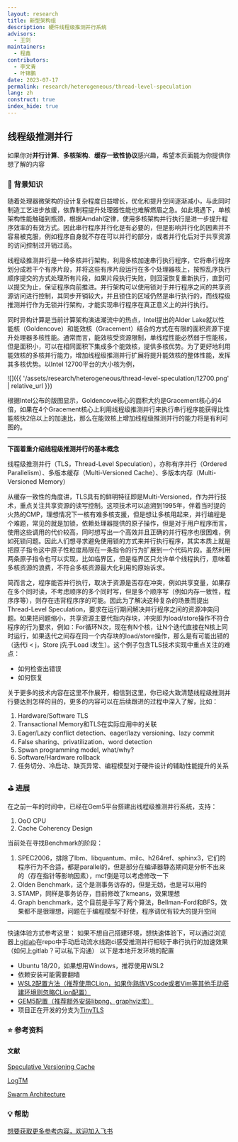 ```yaml
---
layout: research
title: 新型架构组
description: 硬件线程级推测并行系统
advisors:
  - 王剑
maintainers:
  - 程鑫
contributors:
  - 李文青
  - 叶锦鹏
date: 2023-07-17
permalink: research/heterogeneous/thread-level-speculation
lang: zh
construct: true
index_hide: true
---
```


## 线程级推测并行

如果你对**并行计算**、**多核架构**、**缓存一致性协议**感兴趣，希望本页面能为你提供你想了解的内容

### 🎯  背景知识

随着处理器微架构的设计复杂程度日益增长，优化和提升空间逐渐减小，与此同时制造工艺进步放缓，依靠制程提升处理器性能也难解燃眉之急。如此境遇下，单核架构性能触碰到瓶颈，根据Amdahl定律，使用多核架构并行执行是进一步提升程序效率的有效方式。因此串行程序并行化是有必要的，但是影响并行化的因素并不容易被克服，例如程序自身就不存在可以并行的部分，或者并行化后对于共享资源的访问控制过开销过高。

线程级推测并行是一种多核并行架构，利用多核加速串行执行程序，它将串行程序划分成若干个有序片段，并将这些有序片段运行在多个处理器核上，按照乱序执行顺序提交的方式处理所有片段，如果片段执行失败，则回滚恢复重新执行，直到可以提交为止，保证程序向前推进。并行架构可以使用锁对于并行程序之间的共享资源访问进行控制，其同步开销较大，并且锁住的区域仍然是串行执行的，而线程级推测并行作为无锁并行架构，才能实现串行程序在真正意义上的并行执行。

同时异构计算是当前计算架构演进潮流中的热点，Intel提出的Alder Lake就以性能核（Goldencove）和能效核（Gracement）结合的方式在有限的面积资源下提升处理器多核性能。通常而言，能效核受资源限制，单线程性能必然弱于性能核，但是面积小，可以在相同面积下集成多个能效核，提供多核优势。为了更好地利用能效核的多核并行能力，增加线程级推测并行扩展将提升能效核的整体性能，发挥其多核优势。以Intel 12700平台的大小核为例，

![]({{ '/assets/research/heterogeneous/thread-level-speculation/12700.png' | relative_url }})

根据Intel公布的版图显示，Goldencove核心的面积大约是Gracement核心的4倍，如果在4个Gracement核心上利用线程级推测并行来执行串行程序能获得比性能核快2倍以上的加速比，那么在能效核上增加线程级推测并行的能力将是有利可图的。

---

**下面着重介绍线程级推测并行的基本概念**

线程级推测并行（TLS，Thread-Level Speculation），亦称有序并行（Ordered Parallelism）、多版本缓存（Multi-Versioned Cache）、多版本内存（Multi-Versioned Memory）

从缓存一致性的角度讲，TLS具有的鲜明特征即是Multi-Versioned，作为并行技术，重点关注共享资源的读写控制。这项技术可以追溯到1995年，伴着当时提的火热的CMP，理想情况下一核有难多核支援，但是想让多核用起来，并行编程是个难题，常见的就是加锁，依赖处理器提供的原子操作，但是对于用户程序而言，使用这些调用的代价较高，同时想写出一个高效并且正确的并行程序也很困难，例如死锁问题。因此人们想寻求避免使用锁的方式来并行执行程序，其实本质上就是把原子指令这中原子性粒度局限在一条指令的行为扩展到一个代码片段。虽然利用两条原子指令也可以实现，比如临界区，但是临界区只允许单个线程执行，意味着多核资源的浪费，不符合多核资源最大化利用的原始诉求。

简而言之，程序能否并行执行，取决于资源是否存在冲突，例如共享变量，如果存在多个同时读，不考虑顺序的多个同时写，但是多个顺序写（例如内存一致性，程序序等），则存在违背程序序的可能。因此为了解决这种复杂的场景而提出Thread-Level Speculation，要求在运行期间解决并行程序之间的资源冲突问题。如果把问题缩小，共享资源主要代指内存块，冲突即为load/store操作不符合程序的行为要求，例如：For循环N次，现在有N个核，让N个迭代直接在N核上同时运行，如果迭代之间存在同一个内存块的load/store操作，那么是有可能出错的（迭代i < j，Store j先于Load i发生）。这个例子包含TLS技术实现中重点关注的难点：

- 如何检查出错误
- 如何恢复

关于更多的技术内容在这里不作展开，相信到这里，你已经大致清楚线程级推测并行要达到怎样的目的，更多的内容可以在后续跟进的过程中深入了解，比如：

1. Hardware/Software TLS
2. Transactional Memory和TLS在实际应用中的关联
3. Eager/Lazy conflict detection、eager/lazy versioning、lazy commit
4. False sharing、privatilization、word detection
5. Spwan programming model, what/why?
6. Software/Hardware rollback
7. 任务切分、冷启动、缺页异常、编程模型对于硬件设计的辅助性能提升的关系

### ⛳️  进展

在之前一年的时间中，已经在Gem5平台搭建出线程级推测并行系统，支持：

1. OoO CPU
2. Cache Coherency Design

当前处在寻找Benchmark的阶段：

1. SPEC2006，排除了lbm、libquantum、milc、h264ref、sphinx3，它们的程序行为不合适，都是parallel的，但是部分在编译器静态期间是分析不出来的（存在指针等影响因素），mcf倒是可以考虑修改一下
2. Olden Benchmark，这个是测事务访存的，但是无妨，也是可以用的
3. STAMP，同样是事务访存，目前修改了kmeans，效果理想
4. Graph benchmark，这个目前是手写了两个算法，Bellman-Ford和BFS，效果都不是很理想，问题在于编程模型不好使，程序调优有较大的提升空间

---

快速体验方式参考这里：
如果不想自己搭建环境，想快速体验下，可以通过浏览器上[gitlab](http://10.208.129.89/)在repo中手动启动流水线跑ci感受推测并行相较于串行执行的加速效果（如何上gitlab？可以私下沟通）
以下是本地开发环境的配置

- Ubuntu 18/20，如果想用Windows，推荐使用WSL2
- 依赖安装可能需要翻墙
- [WSL2配置方法（推荐使用CLion，如果你熟练VScode或者Vim等其他手动搭建环境则忽略CLion配置）](https://zhuanlan.zhihu.com/p/272522594)
- [GEM5配置（推荐额外安装libpng、graphviz库）](https://www.gem5.org/documentation/general_docs/building)
- 项目正在开发的分支为[TinyTLS](http://foxsen.3322.org:33336/chengxin/speculative-cache.git)

### ⭐️  参考资料

#### 文献

[Speculative Versioning Cache](https://ieeexplore.ieee.org/document/650559)

[LogTM](http://ieeexplore.ieee.org/document/1598134/)

[Swarm Architecture](https://dl.acm.org/doi/10.1145/2830772.2830777)

### 💡  帮助

[想要获取更多参考内容，欢迎加入飞书](https://www.feishu.cn/invitation/page/add_contact/?token=2ffh6bc6-81bd-4ee9-aa9f-fcce094d684d&amp;unique_id=zL3Ft_Z7fOT7g7mCfmXQrA==)